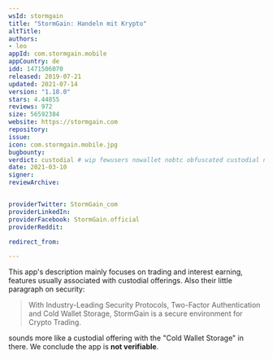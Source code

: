 ```yaml
---
wsId: stormgain
title: "StormGain: Handeln mit Krypto"
altTitle: 
authors:
- leo
appId: com.stormgain.mobile
appCountry: de
idd: 1471506070
released: 2019-07-21
updated: 2021-07-14
version: "1.18.0"
stars: 4.44855
reviews: 972
size: 56592384
website: https://stormgain.com
repository: 
issue: 
icon: com.stormgain.mobile.jpg
bugbounty: 
verdict: custodial # wip fewusers nowallet nobtc obfuscated custodial nosource nonverifiable reproducible bounty defunct
date: 2021-03-10
signer: 
reviewArchive:


providerTwitter: StormGain_com
providerLinkedIn: 
providerFacebook: StormGain.official
providerReddit: 

redirect_from:

---
```


This app's description mainly focuses on trading and interest earning, features
usually associated with custodial offerings. Also their little paragraph on
security:

> With Industry-Leading Security Protocols, Two-Factor Authentication and Cold
  Wallet Storage, StormGain is a secure environment for Crypto Trading.

sounds more like a custodial offering with the "Cold Wallet Storage" in there.
We conclude the app is **not verifiable**.
